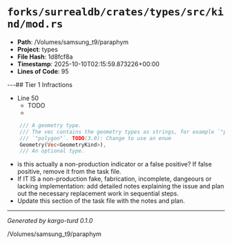 # `forks/surrealdb/crates/types/src/kind/mod.rs`

- **Path**: /Volumes/samsung_t9/paraphym
- **Project**: types
- **File Hash**: 1d8fcf8a  
- **Timestamp**: 2025-10-10T02:15:59.873226+00:00  
- **Lines of Code**: 95

---## Tier 1 Infractions 


- Line 50
  - TODO
  - 

```rust
	/// A geometry type.
	/// The vec contains the geometry types as strings, for example `"point"` or
	/// `"polygon"`. TODO(3.0): Change to use an enum
	Geometry(Vec<GeometryKind>),
	/// An optional type.
```

- is this actually a non-production indicator or a false positive? If false positive, remove it from the task file.
- If IT IS a non-production fake, fabrication, incomplete, dangeours or lacking implementation: add detailed notes explaining the issue and plan out the necessary replacement work in sequential steps. 
- Update this section of the task file with the notes and plan.

---

*Generated by kargo-turd 0.1.0*

/Volumes/samsung_t9/paraphym